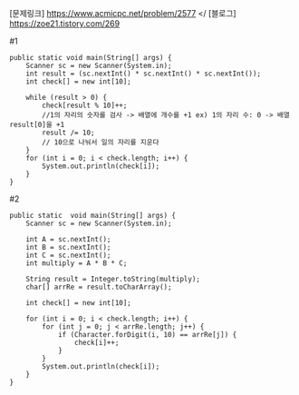 [문제링크] https://www.acmicpc.net/problem/2577 </
[블로그] https://zoe21.tistory.com/269

#1

	public static void main(String[] args) {
		Scanner sc = new Scanner(System.in);
		int result = (sc.nextInt() * sc.nextInt() * sc.nextInt());
		int check[] = new int[10];
  
		while (result > 0) {
			check[result % 10]++; 
			//1의 자리의 숫자를 검사 -> 배열에 개수를 +1 ex) 1의 자리 수: 0 -> 배열 result[0]을 +1
			result /= 10;
			// 10으로 나눠서 일의 자리를 지운다
		}
		for (int i = 0; i < check.length; i++) {
			System.out.println(check[i]);
		}
	}
                                     
#2

 	public static  void main(String[] args) {
		Scanner sc = new Scanner(System.in);

		int A = sc.nextInt();
		int B = sc.nextInt();
		int C = sc.nextInt();
		int multiply = A * B * C;

		String result = Integer.toString(multiply);
		char[] arrRe = result.toCharArray();

		int check[] = new int[10];

		for (int i = 0; i < check.length; i++) {
			for (int j = 0; j < arrRe.length; j++) {
				if (Character.forDigit(i, 10) == arrRe[j]) {
					check[i]++;
				}
			}
			System.out.println(check[i]);
		}
	}   
